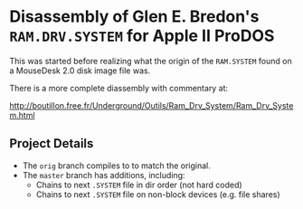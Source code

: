 # Disassembly of Glen E. Bredon's `RAM.DRV.SYSTEM` for Apple II ProDOS

This was started before realizing what the origin of the `RAM.SYSTEM`
found on a MouseDesk 2.0 disk image file was.

There is a more complete diassembly with commentary at:

http://boutillon.free.fr/Underground/Outils/Ram_Drv_System/Ram_Drv_System.html

## Project Details

* The `orig` branch compiles to to match the original.
* The `master` branch has additions, including:
  * Chains to next `.SYSTEM` file in dir order (not hard coded)
  * Chains to next `.SYSTEM` file on non-block devices (e.g. file shares)
